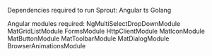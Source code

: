 Dependencies required to run Sprout:
Angular ts
Golang

Angular modules required:
    NgMultiSelectDropDownModule
    MatGridListModule
    FormsModule
    HttpClientModule
    MatIconModule
    MatButtonModule
    MatToolbarModule
    MatDialogModule
    BrowserAnimationsModule
